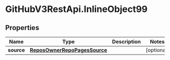 # GitHubV3RestApi.InlineObject99

## Properties

Name | Type | Description | Notes
------------ | ------------- | ------------- | -------------
**source** | [**ReposOwnerRepoPagesSource**](ReposOwnerRepoPagesSource.md) |  | [optional] 


